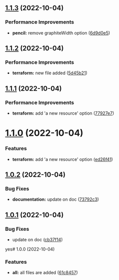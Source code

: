 ## [1.1.3](https://github.com/babakDoraniArab/testsemantic/compare/1.1.2...1.1.3) (2022-10-04)


### Performance Improvements

* **pencil:** remove graphiteWidth option ([6d9d0e5](https://github.com/babakDoraniArab/testsemantic/commit/6d9d0e57e7b8441b84e730ad51199784fd8fafd8))

## [1.1.2](https://github.com/babakDoraniArab/testsemantic/compare/1.1.1...1.1.2) (2022-10-04)


### Performance Improvements

* **terraform:** new file added ([5d45b21](https://github.com/babakDoraniArab/testsemantic/commit/5d45b2121ba620c947090a0fda4d5a55aac0d478))

## [1.1.1](https://github.com/babakDoraniArab/testsemantic/compare/1.1.0...1.1.1) (2022-10-04)


### Performance Improvements

* **terraform:** add 'a new resource' option ([77927e7](https://github.com/babakDoraniArab/testsemantic/commit/77927e7297569272a42bd62be54ff33fd6ecc88f))

# [1.1.0](https://github.com/babakDoraniArab/testsemantic/compare/1.0.2...1.1.0) (2022-10-04)


### Features

* **terraform:** add 'a new resource' option ([ed26f41](https://github.com/babakDoraniArab/testsemantic/commit/ed26f41a567d92aa7f2fbc112da1547851a4e0ec))

## [1.0.2](https://github.com/babakDoraniArab/testsemantic/compare/1.0.1...1.0.2) (2022-10-04)


### Bug Fixes

* **documentation:** update on doc ([73792c3](https://github.com/babakDoraniArab/testsemantic/commit/73792c39d48979665e1f3623946eeb3781a57b5e))

## [1.0.1](https://github.com/babakDoraniArab/testsemantic/compare/1.0.0...1.0.1) (2022-10-04)


### Bug Fixes

* update on doc ([cb37f14](https://github.com/babakDoraniArab/testsemantic/commit/cb37f14ebf62d04483e5a848241722afcbb1d001))

yes# 1.0.0 (2022-10-04)


### Features

* **all:** all files are added ([61c8457](https://github.com/babakDoraniArab/testsemantic/commit/61c84570cc38a46870439487e399f755dd0c0226))
